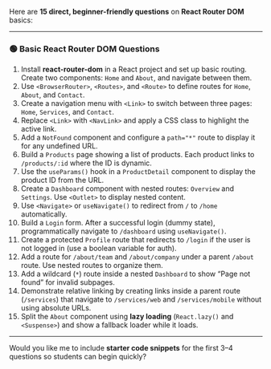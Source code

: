 Here are **15 direct, beginner-friendly questions** on **React Router DOM** basics:

---

### 🟢 **Basic React Router DOM Questions**

1. Install **react-router-dom** in a React project and set up basic routing. Create two components: `Home` and `About`, and navigate between them.
2. Use `<BrowserRouter>`, `<Routes>`, and `<Route>` to define routes for `Home`, `About`, and `Contact`.
3. Create a navigation menu with `<Link>` to switch between three pages: `Home`, `Services`, and `Contact`.
4. Replace `<Link>` with `<NavLink>` and apply a CSS class to highlight the active link.
5. Add a `NotFound` component and configure a `path="*"` route to display it for any undefined URL.
6. Build a `Products` page showing a list of products. Each product links to `/products/:id` where the ID is dynamic.
7. Use the `useParams()` hook in a `ProductDetail` component to display the product ID from the URL.
8. Create a `Dashboard` component with nested routes: `Overview` and `Settings`. Use `<Outlet>` to display nested content.
9. Use `<Navigate>` or `useNavigate()` to redirect from `/` to `/home` automatically.
10. Build a `Login` form. After a successful login (dummy state), programmatically navigate to `/dashboard` using `useNavigate()`.
11. Create a protected `Profile` route that redirects to `/login` if the user is not logged in (use a boolean variable for auth).
12. Add a route for `/about/team` and `/about/company` under a parent `/about` route. Use nested routes to organize them.
13. Add a wildcard (`*`) route inside a nested `Dashboard` to show “Page not found” for invalid subpages.
14. Demonstrate relative linking by creating links inside a parent route (`/services`) that navigate to `/services/web` and `/services/mobile` without using absolute URLs.
15. Split the `About` component using **lazy loading** (`React.lazy()` and `<Suspense>`) and show a fallback loader while it loads.

---

Would you like me to include **starter code snippets** for the first 3–4 questions so students can begin quickly?
